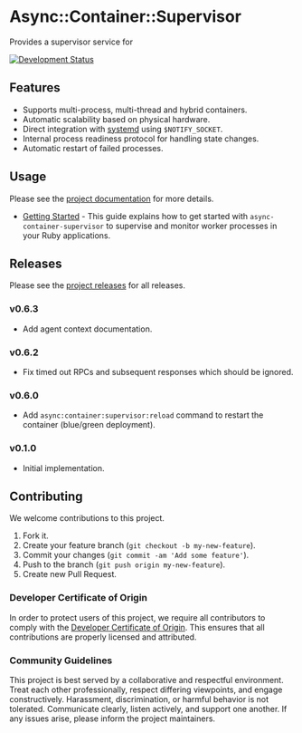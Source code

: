 # Async::Container::Supervisor

Provides a supervisor service for

[![Development Status](https://github.com/socketry/async-container-supervisor/workflows/Test/badge.svg)](https://github.com/socketry/async-container-supervisor/actions?workflow=Test)

## Features

  - Supports multi-process, multi-thread and hybrid containers.
  - Automatic scalability based on physical hardware.
  - Direct integration with [systemd](https://www.freedesktop.org/software/systemd/man/sd_notify.html) using `$NOTIFY_SOCKET`.
  - Internal process readiness protocol for handling state changes.
  - Automatic restart of failed processes.

## Usage

Please see the [project documentation](https://socketry.github.io/async-container-supervisor/) for more details.

  - [Getting Started](https://socketry.github.io/async-container-supervisor/guides/getting-started/index) - This guide explains how to get started with `async-container-supervisor` to supervise and monitor worker processes in your Ruby applications.

## Releases

Please see the [project releases](https://socketry.github.io/async-container-supervisor/releases/index) for all releases.

### v0.6.3

  - Add agent context documentation.

### v0.6.2

  - Fix timed out RPCs and subsequent responses which should be ignored.

### v0.6.0

  - Add `async:container:supervisor:reload` command to restart the container (blue/green deployment).

### v0.1.0

  - Initial implementation.

## Contributing

We welcome contributions to this project.

1.  Fork it.
2.  Create your feature branch (`git checkout -b my-new-feature`).
3.  Commit your changes (`git commit -am 'Add some feature'`).
4.  Push to the branch (`git push origin my-new-feature`).
5.  Create new Pull Request.

### Developer Certificate of Origin

In order to protect users of this project, we require all contributors to comply with the [Developer Certificate of Origin](https://developercertificate.org/). This ensures that all contributions are properly licensed and attributed.

### Community Guidelines

This project is best served by a collaborative and respectful environment. Treat each other professionally, respect differing viewpoints, and engage constructively. Harassment, discrimination, or harmful behavior is not tolerated. Communicate clearly, listen actively, and support one another. If any issues arise, please inform the project maintainers.
